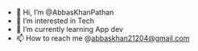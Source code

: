 - 👋 Hi, I’m @AbbasKhanPathan
- 👀 I’m interested in Tech
- 🌱 I’m currently learning App dev
- 📫 How to reach me @abbaskhan21204@gmail.com

<!---
AbbasKhanPathan/AbbasKhanPathan is a ✨ special ✨ repository because its `README.md` (this file) appears on your GitHub profile.
You can click the Preview link to take a look at your changes.
--->
